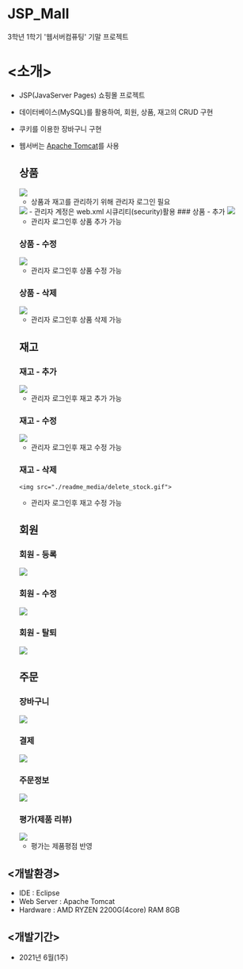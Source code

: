 # JSP_Mall
3학년 1학기 '웹서버컴퓨팅' 기말 프로젝트

# <소개>
- JSP(JavaServer Pages) 쇼핑몰 프로젝트
- 데이터베이스(MySQL)를 활용하여, 회원, 상품, 재고의 CRUD 구현
- 쿠키를 이용한 장바구니 구현
- 웹서버는 <a href = "Apache Tomcat" >Apache Tomcat</a>를 사용

  ## 상품
    <img src="./readme_media/admin_login.gif">
    
    - 상품과 재고를 관리하기 위해 관리자 로그인 필요
    <img src="./readme_media/security.png">
    - 관리자 계정은 web.xml 시큐리티(security)활용
    ### 상품 - 추가
    <img src="./readme_media/create_product.gif">
    
    - 관리자 로그인후 상품 추가 가능
    ### 상품 - 수정
    <img src="./readme_media/update_product.gif">
    
    - 관리자 로그인후 상품 수정 가능
    ### 상품 - 삭제
    <img src="./readme_media/delete_product.gif">
    
    - 관리자 로그인후 상품 삭제 가능
    
  ## 재고
    ### 재고 - 추가
    <img src="./readme_media/create_stock.gif">
    
    - 관리자 로그인후 재고 추가 가능
    
    ### 재고 - 수정
    <img src="./readme_media/update_stock.gif">
    
    - 관리자 로그인후 재고 수정 가능
    ### 재고 - 삭제
      <img src="./readme_media/delete_stock.gif">
    
    - 관리자 로그인후 재고 수정 가능
    
  ## 회원
    ### 회원 - 등록
    <img src="./readme_media/create_member.gif">
    
    ### 회원 - 수정
    <img src="./readme_media/update_member.gif">
    
    ### 회원 - 탈퇴
    <img src="./readme_media/delete_member.gif">
   
  ## 주문
    ### 장바구니
    <img src="./readme_media/cart.gif">
    
    ### 결제
    <img src="./readme_media/payment.gif">
    
    ### 주문정보
    <img src="./readme_media/order_info.gif">
    
    ### 평가(제품 리뷰)
    <img src="./readme_media/review.gif">
    
    - 평가는 제품평점 반영
  
## <개발환경>
- IDE : Eclipse
- Web Server : Apache Tomcat
- Hardware : AMD RYZEN 2200G(4core) RAM 8GB

## <개발기간>
- 2021년 6월(1주)
